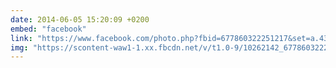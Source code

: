 ```yaml
---
date: 2014-06-05 15:20:09 +0200
embed: "facebook"
link: "https://www.facebook.com/photo.php?fbid=677860322251217&set=a.434824216554830.89303.100000817666251&type=3&theater"
img: "https://scontent-waw1-1.xx.fbcdn.net/v/t1.0-9/10262142_677860322251217_4824009909629624775_n.jpg?oh=2c75e501d8ef2abeabd955ea069c9cf3&oe=59566502"
---
```

